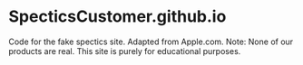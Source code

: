 # SpecticsCustomer.github.io
Code for the fake spectics site. Adapted from Apple.com.
Note: None of our products are real. This site is purely for educational purposes.
